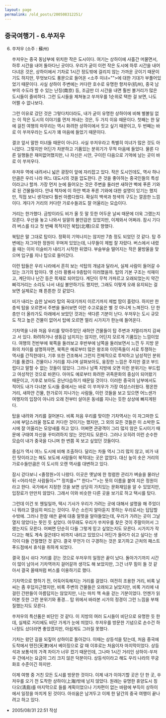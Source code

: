 ```yaml
---
layout: page
permalink: /old_posts/200508312251/
---
```


## 중국여행기 - 6.쑤저우

6. 쑤저우 (소주 : 蘇州)
 

   쑤저우는 중국 동남부에 위치한 작은 도시이다. 여기는 상하이에 사흘간 머물면서, 하루 시간을 내어 돌아다닌 곳이다. 우리가 굳이 이런 작은 도시에 하루 시간을 내어 다녀온 것은, 상하이에서 기차로 1시간 정도밖에 걸리지 않는 가까운 곳이기 때문이기도 하지만, 무엇보다도 풍문으로 들어온 <소주 미녀="">에 대한 기대가 부풀어있었기 때문이다. 사실 상하이 주변에는 커다란 호수로 유명한 항저우(抗州), 중국 남부의 수도라 할 수 있는 난징(南京) 등, 조금만 더 시간을 내면 훨씬 볼거리가 많은 도시들이 즐비하다. 그런 도시들을 제쳐놓고 쑤저우를 1순위로 택한 걸 보면, 나도 어쩔 수 없나보다.

   그런 이유로 갔던 것은 그렇다치더라도, 내가 굳이 유명한 상하이에 비해 별볼일 없는 이 작은 도시의 이야기를 먼저 꺼내는 것은, 두 가지 이유 때문이다. 첫째는 한 달에 걸친 여행의 마무리는 역시 화려한 상하이에서 짓고 싶기 때문이고, 두 번째는 바로 이 쑤저우라는 도시가 꽤 마음에 들었기 때문이다.

   결코 앞서 말한 미녀들 때문이 아니다. 사실 쑤저우라고 특별히 미녀가 많은 것도 아니었다. 그렇지만 어딘가 차분하고 기품있는 분위기가 무척 마음에 들었다. 물론 다른 일행들은 재미없어했지만, 나 자신은 시안, 구이린 다음으로 기억에 남는 곳이 바로 이 쑤저우다.
 

   쑤저우 역에 내려서니 넓은 광장이 앞에 자리잡고 있다. 작은 도시인데도, 역사 하나만큼은 우리 나라 여느 대도시의 것을 압도한다. 큰 것을 좋아하는 중국인들의 특성이라고나 할까. 가장 먼저 눈에 들어오는 것은 주변을 둘러싼 새하얀 벽에 푸른 기와로 된 건물들이다. 안내 책자에 이 하얀 벽과 푸른 기와에 대한 설명이 있기는 했지만, 직접 보니 생각보다 훨씬 아름다웠다. 확실히 백색과 청색의 구도는 깔끔한 느낌이다. 게다가 거리의 커다란 가로수들과도 잘 어울리는 모습이다.

   거리는 한가했다. 금방이라도 비가 올 듯 말 듯한 어두운 날씨 때문에 더욱 그랬는지 모른다. 우산을 놓고 나와서 일말의 불안감은 있었지만, 이제와서 어쩌랴. 잠시 기다려 버스를 타고 첫 번째 목적지인 북탑(北塔)으로 향했다.
 

   북탑은 말 그대로 탑이다. 정확히 기억나지는 않지만 7층 정도 되었던 것 같다. 탑 주변에는 자그마한 정원이 꾸며져 있었는데, 나무들이 제법 잘 자랐다. 버스에서 내렸을 때는 이미 이슬비가 내리기 시작한 뒤였다. 부슬부슬 떨어지는 작은 물방울을 맞으며 입구를 지나 탑으로 들어갔다.

   이런 탑들은 우리 나라에서 흔히 보는 석탑의 개념과 달라서, 실제 사람이 들어갈 수 있는 크기의 탑이다. 옛 신라 황룡사 9층탑이 이러했을까. 탑의 기본 구조는 석재이고, 계단이나 난간 등은 목재로 되어있다. 계단이 무척 가파르고 오래되었는지 약간 삐걱거리는 소리도 나서 내심 불안하기도 했지만, 그래도 이렇게 오래 유지되는 걸 보면 실제로는 꽤 튼튼한 것 같았다.

   비가 내리는 습한 날씨라 탑의 꼭대기까지 이르기까지 제법 땀이 흘렀다. 하지만 한 층씩 탑을 오르면서 주변을 둘러보면 이런 수고로움은 별 것 아니게 느껴진다. 단 한 층만 더 올라가도 아래에서 보았던 것과는 색다른 기분이 난다. 쑤저우는 도시 규모도 작고 높은 건물이 없어서 탑에 오르면 멀리 시가지가 한눈에 들어온다.

   기차역을 나와 처음 우리를 맞아주었던 새하얀 건물들이 탑 주변과 저멀리까지 감싸고 서 있다. 화려하거나 생동감 넘치지는 않지만, 어딘지 모르게 기품있는 느낌이었다. 여행의 전반부에 북쪽을 둘러보고 후반부에 남쪽을 둘러보면서 느낀 두 지방 문화의 차이를 설명하자면, 북쪽은 예로부터 많은 왕조와 이민족들이 서로 투쟁하는 역사를 간직한데다, 기후 또한 건조해서 그런지 전체적으로 투박하고 남성적인 분위기를 풍겼다. 건물이나 거리를 지나며 살펴보아도, 웅장한 느낌은 주지만 결코 부드럽다고 말할 수 없는 것들이 많았다. 그러나 남쪽 지방에 오면 이런 분위기는 부드럽고 여성적인 것으로 바뀐다. 아마도 예로부터 화려한 귀족문화의 중심이 되어왔기 때문이고, 기후로 보아도 온난다습하기 때문일 것이다. 이러한 중국의 남부에서도 적어도 내가 다녀본 도시들 중에서는 바로 이 쑤저우가 가장 여성스러웠다. 평온한 거리, 새하얀 건물, 한가로이 지나가는 사람들, 이런 것들을 보고 있으면 어느샌가 여행자의 입장이 아니라 오래 전부터 살아온 동네를 지나는 듯한 상상에 빠지게된다.


   탑을 내려와 거리를 걸어본다. 비록 처음 우리를 맞이한 기차역사는 이 자그마한 도시에 부담스러울 정도로 커다란 것이기는 했지만, 그 외의 모든 것들은 이 소박한 도시에 잘 어울리는 모양새를 하고 있다. 어쩌면 관광객이 그리 많지 않은 도시이기 때문에 구태여 자신을 꾸미려하지 않는 것인지도 모른다. 그러나 오히려 이런 순수한 모습이 내가 중국을 다니며 한 번쯤 꼭 보고 싶었던 것들이다.

   중심가 역시 여느 도시에 비해 조촐하다. 달리는 차들 역시 그리 많지 않고, 비가 내린 탓이라고는 해도 보도에 사람들이 북적대는 곳은 없었다. 대신 높이 솟은 거리의 가로수들만큼은 이 도시의 오랜 역사를 대변하고 있다.

   잠시 걷다보니 <졸정원>이 나왔다. 이곳은 옛날에 한 청렴한 관리가 벼슬을 물러난 뒤 <어리석은 사람들이="" 정치를="" 한다="">는 뜻의 이름을 붙여 지은 정원이라고 한다. 국가에서 지정한 것을 보면 상당히 가치있는 문화재임을 알 수 있었지만, 입장료가 만만치 않았다. 그래서 이와 비슷한 다른 곳을 보기로 하고 택시를 탔다.

   그런데 이건 또 웬일일까, 택시 기사가 우리가 가려는 곳에 대해서 설명을 해 주었더니 뭐라고 열심히 떠드는 것이다. 무슨 소린지 알아듣지 못하는 우리로서는 답답할 수밖에. 그러나 한참 애쓴 끝에 대충 말뜻을 알아들었는데, 우리가 가려는 곳이 그날 열지 않았다는 뜻인 듯 싶었다. 아무래도 우리가 쑤저우를 찾은 것이 주말이어서 그랬는지도 모른다. 어쩌면 단순히 다들 그렇게 믿고 싶었는지도 모른다. 시가지가 작다고는 해도 계속 걸은데다 비까지 내리고 있었으니 어딘가 들어가 쉬고 싶다는 생각이 다들 간절했던 것 같다. 결국 무언가 더 구경하는 것은 포기하고 근처의 패스트푸드점에서 휴식을 취하게 되었다.

   결국 잠시 쉬다 거리를 걷는 것으로 쑤저우의 일정은 끝이 났다. 돌아가기까지 시간이 많이 남아서 기차역까지 걸어갈까 생각도 해 보았지만, 그건 너무 힘이 들 것 같아서 결국 올때처럼 버스를 이용하기로 했다.
 

   기차역으로 향하기 전, 어둑어둑해지는 거리를 걸었다. 여전히 조용한 거리, 비록 날씨는 좀 후덥지근했지만, 비록 주변의 건물들은 오래되고 낡았지만, 비록 거리에 내걸린 간판들이 아름답지는 않았지만, 나는 마치 책 속을 걷는 기분이었다. 언젠가 읽어본 듯한 그런 분위기와 풍경... 탑 위에서 바라본 시가의 정경이 그런 느낌을 부채질했는지도 모른다.

   쑤저우의 특산품은 비단인 것 같다. 이 지방의 여러 도시들이 비단으로 유명한 듯 한데, 실제로 거리에도 비단 가게가 눈에 띄었다. 쑤저우를 방문한 기념으로 손수건 하나정도 샀더라면 좋았겠지만, 아쉽게도 그러질 못했다.

   기차는 왔던 길을 되짚어 상하이로 돌아갔다. 이때는 상등석을 탔는데, 처음 중국에 도착에서 텐진(天津)에서 베이징으로 갈 때 이후로는 처음이자 마지막이었다. 상등석과 보통석의 가격 차이가 너무 컸기 때문인데, 그나마 1시간 거리인 상하이-쑤저우 간에서는 요금이 그리 크지 않은 덕분이다. 상등석이라고 해도 우리 나라의 무궁화호 수준이긴 하지만.

   이제 여행 중 거친 모든 도시를 방문한 것이다. 이제 내가 이야기할 곳은 단 한 곳, 쑤저우를 오기 전 도착한 상하이(上海)밖에 남지 않았다. 원래는 유명한 휴양도시 칭다오(淸島)를 마지막으로 들를 계획이었으나 기차편이 없는 바람에 부득이 상하이에서 일정을 마치게 된 것이다. 아쉬움은 남겨두고 이제 한 달간의 중국 여행이 끝나려고 하고 있다.





- 2005/08/31 22:51 작성